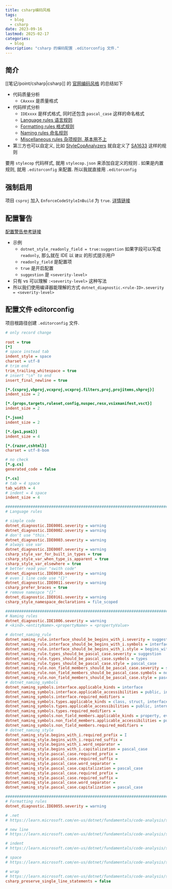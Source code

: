 ```yaml
---
title: csharp编码风格
tags:
  - blog
  - csharp
date: 2023-09-16
lastmod: 2025-02-17
categories:
  - blog
description: "csharp 的编码配置 .editorconfig 文件."
---
```


## 简介

[[笔记/point/csharp|csharp]] 的 [官网编码风格](https://learn.microsoft.com/zh-cn/dotnet/fundamentals/code-analysis/style-rules/language-rules) 的总结如下

- 代码质量分析
    - `CAxxxx` 是质量格式
- 代码样式分析
    - `IDExxxx` 是样式格式, 同时还包含 `pascal_case` 这样的命名格式
    - [Language rules 语言规则](https://learn.microsoft.com/zh-cn/dotnet/fundamentals/code-analysis/style-rules/language-rules)
    - [Formatting rules 格式规则](https://learn.microsoft.com/en-us/dotnet/fundamentals/code-analysis/style-rules/ide0055)
    - [Naming rules 命名规则](https://learn.microsoft.com/en-us/dotnet/fundamentals/code-analysis/style-rules/naming-rules)
    - [Miscellaneous rules 杂项规则, 基本用不上](https://learn.microsoft.com/en-us/dotnet/fundamentals/code-analysis/style-rules/miscellaneous-rules)  
- 第三方也可以自定义, 比如 [StyleCopAnalyzers](https://github.com/DotNetAnalyzers/StyleCopAnalyzers) 就自定义了 [SA1633](https://github.com/DotNetAnalyzers/StyleCopAnalyzers/blob/master/documentation/SA1633.md) 这样的规则

要用 `stylecop` 代码样式, 就用 `stylecop.json` 来添加自定义的规则 . 如果是内置规则, 就用 `.editorconfig` 来配置. 所以我就直接用 `.editorconfig`

## 强制启用

项目 `csproj` 加入 `EnforceCodeStyleInBuild` 为 `true`. [详情链接](https://learn.microsoft.com/en-us/dotnet/core/project-sdk/msbuild-props#enforcecodestyleinbuild)

## 配置警告

[配置警告参考链接](https://learn.microsoft.com/en-us/dotnet/fundamentals/code-analysis/style-rules/language-rules)

- 示例
    - `dotnet_style_readonly_field = true:suggestion` 如果字段可以写成 `readonly`, 那么就在 IDE 以 `建议` 的形式提示用户
    - `readonly_field` 是配置项
    - `true` 是开启配置
    - `suggestion` 是 `<severity-level>`
- 只有 vs 可以理解 `:<severity-level>` 这种写法
- 所以我们使用编译器能理解的方式 `dotnet_diagnostic.<rule-ID>.severity = <severity-level>`

## 配置文件 editorconfig

项目根路径创建 `.editorconfig` 文件.

```ini
# only record change
 
root = true
[*]
# space instead tab
indent_style = space
charset = utf-8
# trim end 
trim_trailing_whitespace = true
# insert "\n" to end
insert_final_newline = true

[*.{csproj,vbproj,vcxproj,vcxproj.filters,proj,projitems,shproj}]
indent_size = 2

[*.{props,targets,ruleset,config,nuspec,resx,vsixmanifest,vsct}]
indent_size = 2

[*.json]
indent_size = 2

[*.{ps1,psm1}]
indent_size = 4

[*.{razor,cshtml}]
charset = utf-8-bom

# no check
[*.g.cs]
generated_code = false

[*.cs]
# tab = 4 space
tab_width = 4
# indent = 4 space
indent_size = 4

######################################################################################################################################################################################
# Language rules 

# simple code 
dotnet_diagnostic.IDE0001.severity = warning
dotnet_diagnostic.IDE0002.severity = warning
# don't use "this."
dotnet_diagnostic.IDE0003.severity = warning
# always use var
dotnet_diagnostic.IDE0007.severity = warning
csharp_style_var_for_built_in_types = true
csharp_style_var_when_type_is_apparent = true
csharp_style_var_elsewhere = true
# better read your "swith code"
dotnet_diagnostic.IDE0010.severity = warning
# even 1 line code use "{}"
dotnet_diagnostic.IDE0011.severity = warning
csharp_prefer_braces = true
# remove namespce "{}"
dotnet_diagnostic.IDE0161.severity = warning
csharp_style_namespace_declarations = file_scoped

######################################################################################################################################################################################
# Naming rules 
dotnet_diagnostic.IDE1006.severity = warning 
# <kind>.<entityName>.<propertyName> = <propertyValue>

# dotnet_naming_rule
dotnet_naming_rule.interface_should_be_begins_with_i.severity = suggestion
dotnet_naming_rule.interface_should_be_begins_with_i.symbols = interface
dotnet_naming_rule.interface_should_be_begins_with_i.style = begins_with_i
dotnet_naming_rule.types_should_be_pascal_case.severity = suggestion
dotnet_naming_rule.types_should_be_pascal_case.symbols = types
dotnet_naming_rule.types_should_be_pascal_case.style = pascal_case
dotnet_naming_rule.non_field_members_should_be_pascal_case.severity = suggestion
dotnet_naming_rule.non_field_members_should_be_pascal_case.symbols = non_field_members
dotnet_naming_rule.non_field_members_should_be_pascal_case.style = pascal_case
# dotnet_naming_symbols
dotnet_naming_symbols.interface.applicable_kinds = interface
dotnet_naming_symbols.interface.applicable_accessibilities = public, internal, private, protected, protected_internal, private_protected
dotnet_naming_symbols.interface.required_modifiers = 
dotnet_naming_symbols.types.applicable_kinds = class, struct, interface, enum
dotnet_naming_symbols.types.applicable_accessibilities = public, internal, private, protected, protected_internal, private_protected
dotnet_naming_symbols.types.required_modifiers = 
dotnet_naming_symbols.non_field_members.applicable_kinds = property, event, method
dotnet_naming_symbols.non_field_members.applicable_accessibilities = public, internal, private, protected, protected_internal, private_protected
dotnet_naming_symbols.non_field_members.required_modifiers = 
# dotnet_naming_style
dotnet_naming_style.begins_with_i.required_prefix = I
dotnet_naming_style.begins_with_i.required_suffix = 
dotnet_naming_style.begins_with_i.word_separator = 
dotnet_naming_style.begins_with_i.capitalization = pascal_case
dotnet_naming_style.pascal_case.required_prefix = 
dotnet_naming_style.pascal_case.required_suffix = 
dotnet_naming_style.pascal_case.word_separator = 
dotnet_naming_style.pascal_case.capitalization = pascal_case
dotnet_naming_style.pascal_case.required_prefix = 
dotnet_naming_style.pascal_case.required_suffix = 
dotnet_naming_style.pascal_case.word_separator = 
dotnet_naming_style.pascal_case.capitalization = pascal_case

######################################################################################################################################################################################
# Formatting rules 
dotnet_diagnostic.IDE0055.severity = warning

# .net
# https://learn.microsoft.com/en-us/dotnet/fundamentals/code-analysis/style-rules/dotnet-formatting-options

# new line
# https://learn.microsoft.com/en-us/dotnet/fundamentals/code-analysis/style-rules/ide0055

# indent
# https://learn.microsoft.com/en-us/dotnet/fundamentals/code-analysis/style-rules/csharp-formatting-options#indentation-options

# space
# https://learn.microsoft.com/en-us/dotnet/fundamentals/code-analysis/style-rules/csharp-formatting-options#spacing-options

# wrap
# https://learn.microsoft.com/en-us/dotnet/fundamentals/code-analysis/style-rules/csharp-formatting-options#csharp_preserve_single_line_statements
csharp_preserve_single_line_statements = false
```
